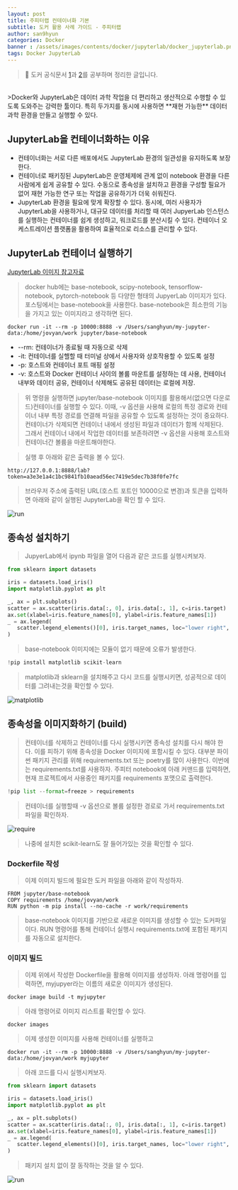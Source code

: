 ```yaml
---
layout: post
title: 주피터랩 컨테이너화 기본
subtitle: 도커 활용 사례 가이드 - 주피터랩
author: san9hyun
categories: Docker
banner : /assets/images/contents/docker/jupyterlab/docker_jupyterlab.png
tags: Docker JupyterLab 
---
```

> 🧑 도커 공식문서 [1](https://docs.docker.com/guides/use-case/jupyter/)과 [2](https://www.docker.com/blog/supercharging-ai-ml-development-with-jupyterlab-and-docker/?_gl=1*git58m*_ga*OTgyNzIxMzY1LjE3MTIxNDgyNDY.*_ga_XJWPQMJYHQ*MTcxMjY1MjAxMC41LjEuMTcxMjY1MjUwOS41MC4wLjA)를 공부하며 정리한 글입니다.

<br>
>Docker와 JupyterLab은 데이터 과학 작업을 더 편리하고 생산적으로 
수행할 수 있도록 도와주는 강력한 툴이다. 특히 두가지를 동시에 사용하면 **재현 가능한** 데이터 과학 
환경을 만들고 실행할 수 있다.

## JupyterLab을 컨테이너화하는 이유

- 컨테이너화는 서로 다른 배포에서도 JupyterLab 환경의 일관성을 유지하도록 보장한다.
- 컨테이너로 패키징된 JupyterLab은 운영체제에 관계 없이 notebook 환경을 다른 사람에게 쉽게 공유할 수 있다. 
수동으로 종속성을 설치하고 환경을 구성할 필요가 없어 재현 가능한 연구 또는 작업을 공유하기가 더욱 쉬워진다.
- JupyterLab 환경을 필요에 맞게 확장할 수 있다. 동시에, 여러 사용자가 JupyterLab을 사용하거나, 대규모 데이터를 처리할 때
여러 JupyerLab 인스턴스를 실행하는 컨테이너를 쉽게 생성하고, 워크로드를 분산시킬 수 있다. 컨테이너 오케스트레이션 플랫폼을 활용하여 
효율적으로 리소스를 관리할 수 있다.

## JupyterLab 컨테이너 실행하기

[JupyterLab 이미지 참고자료](https://jupyter-docker-stacks.readthedocs.io/en/latest/using/selecting.html#selecting-an-image)
<br>
>docker hub에는 base-notebook, scipy-notebook, tensorflow-notebook, pytorch-notebook
등 다양한 형태의 JupyerLab 이미지가 있다. 
포스팅에서는 base-notebook을 사용한다. base-notebook은 최소한의 기능을 가지고 있는 이미지라고 생각하면 된다.<br>

```commandline
docker run -it --rm -p 10000:8888 -v /Users/sanghyun/my-jupyter-data:/home/jovyan/work jupyter/base-notebook
```
 - --rm:  컨테이너가 종료될 때 자동으로 삭제
 - -it: 컨테이너를 실핼할 때 터미널 상에서 사용자와 상호작용할 수 있도록 설정
 - -p: 호스트와 컨테이너 포트 매핑 설정 
 - -v: 호스트와 Docker 컨테이너 사이의 볼륨 마운트를 설정하는 데 사용, 컨테이너 내부와 데이터 공유, 컨테이너 삭제해도 공유된 데이터는 로컬에 저장.

>위 명령을 실행하면 jupyter/base-notebook 이미지를 활용해서(없으면 다운로드)컨테이너를 실행할 수 있다. 
이때, -v 옵션을 사용해 로컬의 특정 경로와 컨테이너 내부 특정 경로를 연결해 파일을 공유할 수 있도록 설정하는 것이 중요하다.
컨테이너가 삭제되면 컨테이너 내에서 생성된 파일과 데이터가 함께 삭제된다. 그래서 컨테이너 내에서 작업한 데이터를 보존하려면 -v 옵션을 사용해 호스트와
컨테이너간 볼륨을 마운트해야한다.<br>

>실행 후 아래와 같은 출력을 볼 수 있다.

```text
http://127.0.0.1:8888/lab?token=a3e3e1a4c1bc9841fb10aead56ec7419e5dec7b38f0fe7fc
```
>브라우저 주소에 출력된 URL(호스트 포트인 10000으로 변경)과 토큰을 입력하면 아래와 같이 실행된 JupyterLab을 확인 할 수 있다.

![run](/assets/images/contents/docker/jupyterlab/run.png)

## 종속성 설치하기

>JupyerLab에서 ipynb 파일을 열어 다음과 같은 코드를 실행시켜보자.

```python
from sklearn import datasets

iris = datasets.load_iris()
import matplotlib.pyplot as plt

_, ax = plt.subplots()
scatter = ax.scatter(iris.data[:, 0], iris.data[:, 1], c=iris.target)
ax.set(xlabel=iris.feature_names[0], ylabel=iris.feature_names[1])
_ = ax.legend(
   scatter.legend_elements()[0], iris.target_names, loc="lower right", title="Classes"
)
```
>base-notebook 이미지에는 모듈이 없기 때문에 오류가 발생한다.

```python
!pip install matplotlib scikit-learn
```

>matplotlib과 sklearn을 설치해주고 다시 코드를 실행시키면, 성공적으로 데이터를 그려내는것을 확인할 수 있다.

![matplotlib](/assets/images/contents/docker/jupyterlab/matplotlib2.png)


## 종속성을 이미지화하기 (build)

> 컨테이너를 삭제하고 컨테이너를 다시 실행시키면 종속성 설치를 다시 해야 한다. 이를 피하기 위해 종속성을 Docker 이미지에 포함시킬 수 있다.
> 대부분 파이썬 패키지 관리를 위해 requirements.txt 또는 poetry를 많이 사용한다. 이번에는 requirements.txt를 사용하자.
> 주피터 notebook에 아래 커맨드를 입력하면, 현재 프로젝트에서 사용중인 패키지를 requirements 포맷으로 출력한다.

```python
!pip list --format=freeze > requirements
```

> 컨테이너를 실행할때 -v 옵션으로 볼륨 설정한 경로로 가서 requirements.txt 파일을 확인하자.

![require](/assets/images/contents/docker/jupyterlab/require.png)

> 나중에 설치한 scikit-learn도 잘 들어가있는 것을 확인할 수 있다.

### Dockerfile 작성

> 이제 이미지 빌드에 필요한 도커 파일을 아래와 같이 작성하자.

```text
FROM jupyter/base-notebook
COPY requirements /home/jovyan/work
RUN python -m pip install --no-cache -r work/requirements
```
> base-notebook 이미지를 기반으로 새로운 이미지를 생성할 수 있는 도커파일이다.
> RUN 명령어를 통해 컨테이너 실행시 requirements.txt에 포함된 패키지를 자동으로 설치한다.

### 이미지 빌드

> 이제 위에서 작성한 Dockerfile을 활용해 이미지를 생성하자.
> 아래 명령어를 입력하면, myjupyer라는 이름의 새로운 이미지가 생성된다.

```commandline
docker image build -t myjupyter
```

> 아래 명령어로 이미지 리스트를 확인할 수 있다.

```commandline
docker images
```


> 이제 생성한 이미지를 사용해 컨테이너를 실행하고

```commandline
docker run -it --rm -p 10000:8888 -v /Users/sanghyun/my-jupyter-data:/home/jovyan/work myjupyter
```

>아래 코드를 다시 실행시켜보자.

```python
from sklearn import datasets

iris = datasets.load_iris()
import matplotlib.pyplot as plt

_, ax = plt.subplots()
scatter = ax.scatter(iris.data[:, 0], iris.data[:, 1], c=iris.target)
ax.set(xlabel=iris.feature_names[0], ylabel=iris.feature_names[1])
_ = ax.legend(
   scatter.legend_elements()[0], iris.target_names, loc="lower right", title="Classes"
)
```

>패키지 설치 없이 잘 동작하는 것을 알 수 있다.

![run](/assets/images/contents/docker/jupyterlab/run2.png)
